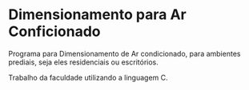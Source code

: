 # Dimensionamento para Ar Conficionado
Programa para Dimensionamento de Ar condicionado, para ambientes prediais, seja eles residenciais ou escritórios.

Trabalho da faculdade utilizando a linguagem C.
